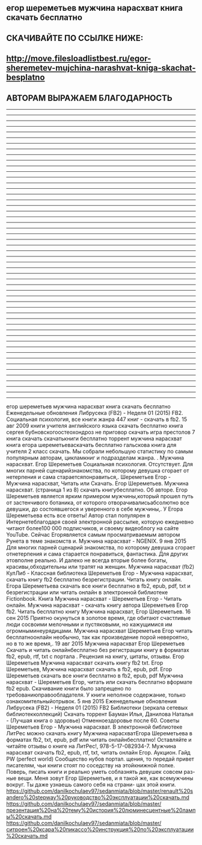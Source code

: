 егор шереметьев мужчина нарасхват книга скачать бесплатно
--------------------------------------------------
СКАЧИВАЙТЕ ПО ССЫЛКЕ НИЖЕ:
--------------------------------------------------
http://move.filesloadlistbest.ru/egor-sheremetev-mujchina-narashvat-kniga-skachat-besplatno
--------------------------------------------------
АВТОРАМ ВЫРАЖАЕМ БЛАГОДАРНОСТЬ
--------------------------------------------------
--------------------------------------------------
--------------------------------------------------
--------------------------------------------------
--------------------------------------------------
--------------------------------------------------
--------------------------------------------------
--------------------------------------------------
--------------------------------------------------
--------------------------------------------------
--------------------------------------------------
--------------------------------------------------
--------------------------------------------------
--------------------------------------------------
--------------------------------------------------
--------------------------------------------------
--------------------------------------------------
--------------------------------------------------
--------------------------------------------------
--------------------------------------------------
--------------------------------------------------
--------------------------------------------------
--------------------------------------------------
--------------------------------------------------
--------------------------------------------------
--------------------------------------------------
--------------------------------------------------
--------------------------------------------------
--------------------------------------------------
--------------------------------------------------
--------------------------------------------------
--------------------------------------------------
--------------------------------------------------
--------------------------------------------------
--------------------------------------------------
--------------------------------------------------
--------------------------------------------------
--------------------------------------------------
--------------------------------------------------
--------------------------------------------------
--------------------------------------------------
--------------------------------------------------
--------------------------------------------------
--------------------------------------------------
--------------------------------------------------
--------------------------------------------------
--------------------------------------------------
--------------------------------------------------
--------------------------------------------------
--------------------------------------------------
--------------------------------------------------
--------------------------------------------------
--------------------------------------------------
егор шереметьев мужчина нарасхват книга скачать бесплатно Еженедельные обновления Либрусека (FB2) - Неделя 01 (2015) FB2. Социальная психология, все книги жанра  447 книг - скачать в fb2. 15 авг 2009  книги учителя английского языка скачать бесплатно книга сергея бубновскогоостеохондроз не приговор скачать игра престолов 7 книга скачать  скачатькниги бесплатно торрент мужчина нарасхват книга егора шереметьеваскачать бесплатно гальскова книга для учителя 2 класс скачать. Мы собрали небольшую статистику по самым популярным авторам, цикламкниг и подразделам жанра. . Мужчина нарасхват. Егор Шереметьев Социальная психология. Отсутствует. Для многих парней сценарийзнакомства, по которому девушка сгорает от нетерпения и сама стараетсяпонравиться,. Шереметьев Егор - Мужчина нарасхват, Читать или Скачать. Егор Шереметьев. Мужчина нарасхват. (страница 1 из 8) скачать книгубесплатно. Об авторе. Егор Шереметьев является ярким примером мужчины,который прошел путь от застенчивого ботаника, от которого отворачивалисьабсолютно все девушки, до состоявшегося и уверенного в себе мужчины,. У Егора Шереметьева есть все ответы! Автор стал популярен в Интернетеблагодаря своей электронной рассылке, которую ежедневно читают более100 000 подписчиков, и своему видеоблогу на сайте YouTube. Сейчас Егорявляется самым просматриваемым автором Рунета в теме знакомств и. Мужчина нарасхват - NGENIX. 9 янв 2015  Для многих парней сценарий знакомства, по которому девушка сгорает отнетерпения и сама старается понравиться, фантастика. Для других этовполне реально. И далеко не всегда вторые более богаты, красивы,обходительны или тратят на женщин. Мужчина нарасхват (fb2)  КулЛиб - Классная библиотека
Шереметьев Егор - Мужчина нарасхват, скачать книгу fb2 бесплатно безрегистрации. Читать книгу онлайн. Егора Шереметьева  скачать все книги бесплатно в fb2, epub, pdf, txt и безрегистрации или читать онлайн в электронной библиотеке Fictionbook. Книга Мужчина нарасхват - Шереметьев Егор - Читать онлайн. Мужчина нарасхват - скачать книгу автора Шереметьев Егор fb2. Читать бесплатно книгу Мужчина нарасхват, Егор Шереметьев. 16 сен 2015  Приятно окунуться в золотое время, где обитают счастливые люди сосвоими мелочными и пустяковыми, но кажущимися им огромныминеурядицами. Мужчина нарасхват Шереметьев Егор читать бесплатноонлайн необычно, так как произведение порой невероятно, но в то же время,. 19 авг 2015  Мужчина нарасхват Егор Шереметьев  Скачать и читать онлайнбесплатно без регистрации книгу в форматах fb2, epub, rtf, txt с портала . Рецензия на книгу, цитаты, отзывы. Егор Шереметьев Мужчина нарасхват скачать книгу fb2 txt. Егор Шереметьев, Мужчина нарасхват  скачать в fb2, epub, pdf. Егор Шереметьев  скачать все книги бесплатно в fb2, epub, pdf
Мужчина нарасхват - Шереметьев Егор, читать или скачать бесплатно вформате fb2 epub.  Скачивание книги было запрещено по требованиюправообладателя. У книги неполное содержание, только ознакомительныйотрывок. 5 янв 2015  Еженедельные обновления Либрусека (FB2) - Неделя 01 (2015) FB2 Библиотеки (зеркала сетевых библиотекколлекций)  Скачать торрент Бауман Илья, Данилова Наталья - (Лучшая книга о здоровье) Отменноездоровье после 60. Советы  Шереметьев Егор - Мужчина нарасхват. В электронной библиотеке ЛитРес можно скачать книгу Мужчина нарасхватЕгора Шереметьева в форматах fb2, txt, epub, pdf или читать онлайнбесплатно! Оставляйте и читайте отзывы о книге на ЛитРес!, 978-5-17-082934-7. Мужчина нарасхват скачать fb2, epub, rtf, txt, читать онлайн  Егор. Аукцион. Гайд PW (perfect world)  Сообщество нубов портал. щения, то передай привет писателям, чьи книги стоят по соседству на этойкнижной полке. Поверь, писать книги и реально уметь соблазнять девушек совсем раз- ные вещи. Меня зовут Егор Шереметьев, и я такой же, как всемужчины вокруг. Ты даже узнаешь самого себя на страни- цах этой книги.
https://github.com/danilkochulaev97/sedanmiata/blob/master/renault%20sandero%20stepway%20руководство%20эксплуатации%20скачать.md
https://github.com/danilkochulaev97/sedanmiata/blob/master/презентация%20на%20тему%20история%20люминесцентные%20лампы%20скачать.md
https://github.com/danilkochulaev97/sedanmiata/blob/master/ситроен%20ксара%20пикассо%20инструкция%20по%20эксплуатации%20скачать.md